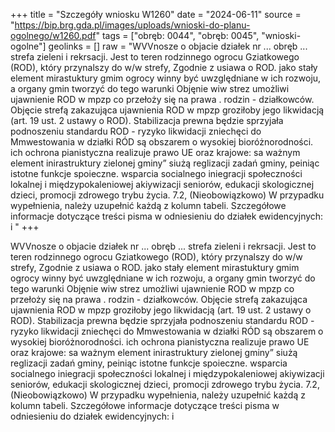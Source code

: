 +++
title = "Szczegóły wniosku W1260"
date = "2024-06-11"
source = "https://bip.brg.gda.pl/images/uploads/wnioski-do-planu-ogolnego/w1260.pdf"
tags = ["obręb: 0044", "obręb: 0045", "wnioski-ogolne"]
geolinks = []
raw = "WVVnosze o objacie działek nr ... obręb ... strefa zieleni i rekrsacji. Jest to teren rodzinnego ogrocu Gziatkowego (ROD), który przynalszy do w/w strefy, Zgodnie z usiawa o ROD. jako stały element mirastuktury gmim ogrocy winny być uwzględniane w ich rozwoju, a organy gmin tworzyć do tego warunki Objęnie wiw strez umożliwi ujawnienie ROD w mpzp co przełoży się na prawa . rodzin - działkowców. Objęcie strefą zakazująca ujawnienia ROD w mpzp groziłoby jego likwidacją (art. 19 ust. 2 ustawy o ROD). Stabilizacja prewna będzie sprzyjała podnoszeniu standardu ROD - ryzyko likwidacji zniechęci do Mmwestowania w działki RÓD są obszarem o wysokiej bioróżnorodności. ich ochrona pianistyczna realizuje prawo UE oraz krajowe: sa ważnym element inirastruktury zielonej gminy” siużą reglizacji zadań gminy, peiniąc istotne funkcje spoieczne. wsparcia socialnego iniegracji społeczności lokalnej i międzypokaleniowej akiywizacji seniorów, edukacji skologicznej dzieci, promocji zdrowego trybu życia. 7.2, (Nieobowiązkowo) W przypadku wypełnienia, należy uzupełnić każdą z kolumn tabeli. Szczegółowe informacje dotyczące treści pisma w odniesieniu do działek ewidencyjnych: i "
+++

WVVnosze o objacie działek nr ... obręb ... strefa zieleni i rekrsacji. Jest to teren rodzinnego
ogrocu Gziatkowego (ROD), który przynalszy do w/w strefy, Zgodnie z usiawa o ROD. jako stały element
mirastuktury gmim ogrocy winny być uwzględniane w ich rozwoju, a organy gmin tworzyć do tego warunki
Objęnie wiw strez umożliwi ujawnienie ROD w mpzp co przełoży się na prawa . rodzin - działkowców.
Objęcie strefą zakazująca ujawnienia ROD w mpzp groziłoby jego likwidacją (art. 19 ust. 2 ustawy o ROD).
Stabilizacja prewna będzie sprzyjała podnoszeniu standardu ROD - ryzyko likwidacji zniechęci do
Mmwestowania w działki RÓD są obszarem o wysokiej bioróżnorodności. ich ochrona pianistyczna realizuje
prawo UE oraz krajowe: sa ważnym element inirastruktury zielonej gminy” siużą reglizacji zadań gminy,
peiniąc istotne funkcje spoieczne. wsparcia socialnego iniegracji społeczności lokalnej i międzypokaleniowej
akiywizacji seniorów, edukacji skologicznej dzieci, promocji zdrowego trybu życia.
7.2, (Nieobowiązkowo) W przypadku wypełnienia, należy uzupełnić każdą z kolumn tabeli.
Szczegółowe informacje dotyczące treści pisma w odniesieniu do działek ewidencyjnych: i



